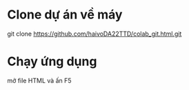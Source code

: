 # Clone dự án về máy
git clone https://github.com/haivoDA22TTD/colab_git.html.git
# Chạy ứng dụng 
mở file HTML và ấn F5
